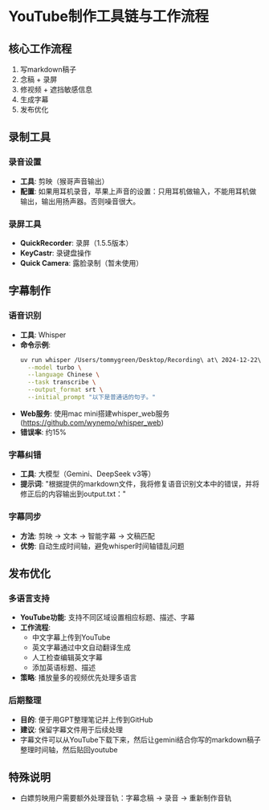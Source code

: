 # YouTube制作工具链与工作流程

## 核心工作流程
1. 写markdown稿子
2. 念稿 + 录屏
3. 修视频 + 遮挡敏感信息
4. 生成字幕
5. 发布优化

## 录制工具

### 录音设置
- **工具**: 剪映（猴哥声音输出）
- **配置**: 如果用耳机录音，苹果上声音的设置：只用耳机做输入，不能用耳机做输出，输出用扬声器。否则噪音很大。

### 录屏工具
- **QuickRecorder**: 录屏（1.5.5版本）
- **KeyCastr**: 录键盘操作
- **Quick Camera**: 露脸录制（暂未使用）

## 字幕制作

### 语音识别
- **工具**: Whisper
- **命令示例**:
  ```bash
  uv run whisper /Users/tommygreen/Desktop/Recording\ at\ 2024-12-22\ 14.09.07 \
    --model turbo \
    --language Chinese \
    --task transcribe \
    --output_format srt \
    --initial_prompt "以下是普通话的句子。"
  ```
- **Web服务**: 使用mac mini搭建whisper_web服务 (https://github.com/wynemo/whisper_web)
- **错误率**: 约15%

### 字幕纠错
- **工具**: 大模型（Gemini、DeepSeek v3等）
- **提示词**: "根据提供的markdown文件，我将修复语音识别文本中的错误，并将修正后的内容输出到output.txt："

### 字幕同步
- **方法**: 剪映 → 文本 → 智能字幕 → 文稿匹配
- **优势**: 自动生成时间轴，避免whisper时间轴错乱问题

## 发布优化

### 多语言支持
- **YouTube功能**: 支持不同区域设置相应标题、描述、字幕
- **工作流程**:
  - 中文字幕上传到YouTube
  - 英文字幕通过中文自动翻译生成
  - 人工检查编辑英文字幕
  - 添加英语标题、描述
- **策略**: 播放量多的视频优先处理多语言

### 后期整理
- **目的**: 便于用GPT整理笔记并上传到GitHub
- **建议**: 保留字幕文件用于后续处理
- 字幕文件可以从YouTube下载下来，然后让gemini结合你写的markdown稿子整理时间轴，然后贴回youtube

## 特殊说明
- 白嫖剪映用户需要额外处理音轨：字幕念稿 → 录音 → 重新制作音轨
